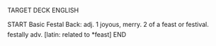 TARGET DECK
ENGLISH

START
Basic
Festal
Back: adj. 1 joyous, merry. 2 of a feast or festival.  festally adv. [latin: related to *feast]
END
